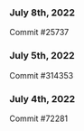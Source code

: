 ### July 8th, 2022

Commit #25737

### July 5th, 2022

Commit #314353


### July 4th, 2022

Commit #72281
